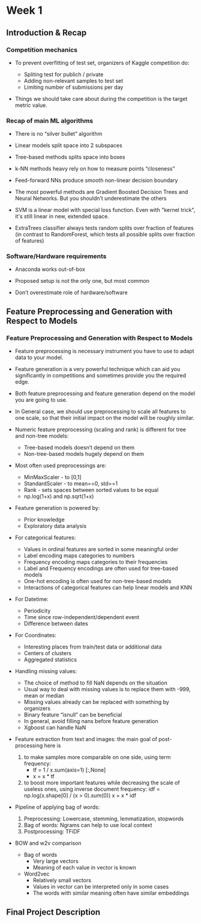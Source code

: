 # Week 1
## Introduction & Recap
### Competition mechanics

* To prevent overfitting of test set, organizers of Kaggle competition do:
	
	* Spliting test for publich / private
	* Adding non-relevant samples to test set
	* Limiting number of submissions per day

* Things we should take care about during the competition is the target metric value.

### Recap of main ML algorithms
	
* There is no “silver bullet” algorithm
	
* Linear models split space into 2 subspaces
	
* Tree-based methods splits space into boxes
	
* k-NN methods heavy rely on how to measure points “closeness”
	
* Feed-forward NNs produce smooth non-linear decision boundary
	
* The most powerful methods are Gradient Boosted Decision Trees and Neural Networks. But you shouldn’t underestimate the others

* SVM is a linear model with special loss function. Even with "kernel trick", it's still linear in new, extended space.

* ExtraTrees classifier always tests random splits over fraction of features (in contrast to RandomForest, which tests all possible splits over fraction of features)
	
### Software/Hardware requirements

* Anaconda works out-of-box
	
* Proposed setup is not the only one, but most common
	
* Don’t overestimate role of hardware/software

## Feature Preprocessing and Generation with Respect to Models

### Feature Preprocessing and Generation with Respect to Models

* Feature preprocessing is necessary instrument you have to use to adapt data to your model. 
	
* Feature generation is a very powerful technique which can aid you significantly in competitions and sometimes provide you the required edge.
	
* Both feature preprocessing and feature generation depend on the model you are going to use.
	
* In General case, we should use preprocessing to scale all features to one scale, so that their initial impact on the model will be roughly similar.
	
* Numeric feature preprocessing (scaling and rank) is different for tree and non-tree models:
		
	* Tree-based models doesn’t depend on them
	* Non-tree-based models hugely depend on them
	
* Most often used preprocessings are:
		
	* MinMaxScaler - to [0,1]
	* StandardScaler - to mean==0, std==1
	* Rank - sets spaces between sorted values to be equal
	* np.log(1+x) and np.sqrt(1+x)
	
* Feature generation is powered by:
	
	* Prior knowledge
	* Exploratory data analysis
	
* For categorical features:

	* Values in ordinal features are sorted in some meaningful order
	* Label encoding maps categories to numbers
	* Frequency encoding maps categories to their frequencies
	* Label and Frequency encodings are often used for tree-based models
	* One-hot encoding is often used for non-tree-based models
	* Interactions of categorical features can help linear models and KNN
	
* For Datetime:

	* Periodicity
	* Time since row-independent/dependent event
	* Difference between dates
	
* For Coordinates:

	* Interesting places from train/test data or additional data
	* Centers of clusters
	* Aggregated statistics

* Handling missing values: 
	
	* The choice of method to fill NaN depends on the situation
	* Usual way to deal with missing values is to replace them with -999, mean or median
	* Missing values already can be replaced with something by organizers
	* Binary feature “isnull” can be beneficial
	* In general, avoid filling nans before feature generation
	* Xgboost can handle NaN

* Feature extraction from text and images: the main goal of post-processing here is 
	1. to make samples more comparable on one side, using term frequency: 
		* tf = 1 / x.sum(axis=1) [:,None]
		* x = x * tf
	2.  to boost more important features while decreasing the scale of useless ones, using inverse document frequency:
		idf = np.log(x.shape[0] / (x > 0).sum(0)) 
		x = x * idf
		
* Pipeline of applying bag of words:
	
	1. Preprocessing: Lowercase, stemming, lemmatization, stopwords
	2. Bag of words: Ngrams can help to use local context
	3. Postprocessing: TFiDF
	
* BOW and w2v comparison
	* Bag of words
		* Very large vectors
		* Meaning of each value in vector is known
	* Word2vec
		* Relatively small vectors
		* Values in vector can be interpreted only in some cases
		* The words with similar meaning often have similar embeddings
		
## Final Project Description
